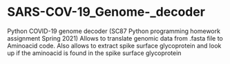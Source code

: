 # SARS-COV-19_Genome-_decoder
Python COVID-19 genome decoder (SC87 Python programming homework assignment Spring 2021)
Allows to translate genomic data from .fasta file to
Aminoacid code. Also allows to extract spike surface glycoprotein
and look up if the aminoacid is found in the spike surface glycoprotein
